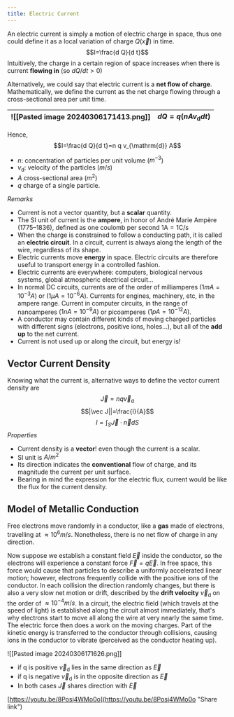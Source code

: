 ```yaml
---
title: Electric Current
---
```


An electric current is simply a motion of electric charge in space, thus one could define it as a local variation of charge $Q(\vec x)$ in time.
$$I=\frac{d Q}{d t}$$
Intuitively, the charge in a certain region of space increases when there is current **flowing in** (so $dQ/dt>0$)

Alternatively, we could say that electric current is a **net flow of charge**. Mathematically,  we define the current as the net charge flowing through a cross-sectional area per unit time. 

| ![[Pasted image 20240306171413.png]] | $d Q=q\left(n A v_{\mathrm{d}} d t\right)$ |
| ------------------------------------ | ------------------------------------------ |
Hence, $$I=\frac{d Q}{d t}=n q v_{\mathrm{d}} A$$
* $n$: concentration of particles per unit volume ($m^{-3}$)
* $v_{\mathrm{d}}$: velocity of the particles ($m/s$) 
* $A$ cross-sectional area ($m^2$)
* $q$ charge of a single particle.


*Remarks*
- Current is not a vector quantity, but a **scalar** quantity. 
- The SI unit of current is the **ampere**, in honor of André Marie Ampère (1775–1836), defined as one coulomb per second $1 \mathrm{A}=1 \mathrm{C} / \mathrm{s}$
- When the charge is constrained to follow a conducting path, it is called an **electric circuit**. In a circuit, current is always along the length of the wire, regardless of its shape.
- Electric currents move **energy** in space.  Electric circuits are therefore useful to transport energy in a controlled fashion.
- Electric currents are everywhere: computers, biological nervous systems, global atmospheric electrical circuit...
- In normal DC circuits, currents are of the order of milliamperes ($1mA=10^{-3}A)$ or ($1\mu A=10^{-6}A)$. Currents for engines, machinery, etc, in the ampere range. Current in computer circuits, in the range of nanoamperes ($1nA=10^{-9}A)$ or picoamperes ($1pA=10^{-12}A)$.
-  A conductor may contain different kinds of moving charged particles with different signs (electrons, positive ions, holes...), but all of the **add up** to the net current.
- Current is not used up or along the circuit, but energy is!


## Vector Current Density
Knowing what the current is, alternative ways to define the vector current density are $$\vec{J}=n q \vec v_{\mathrm{d}}$$
$$|\vec J||=\frac{I}{A}$$
$$I=\int_{S} \vec{J} \cdot \vec{n} d S$$
*Properties*
- Current density is a **vector**! even though the current is a scalar. 
- SI unit is $A/m^2$
- Its direction indicates the **conventional** flow of charge, and its magnitude the current per unit surface.
- Bearing in mind the expression for the electric flux, current would be like the flux for the current density.

## Model of Metallic Conduction
Free electrons move randomly in a conductor, like a **gas** made of electrons, travelling at $\approx 10^6m/s$. Nonetheless, there is no net flow of charge in any direction.

Now suppose we establish a constant field $\vec E$ inside the conductor, so the electrons will experience a constant force $\vec F=q\vec E$. In free space, this force would cause that particles to describe a uniformly accelerated linear motion; however, electrons frequently collide with the positive ions of the conductor. In each collision the direction randomly changes, but there is also a very slow net motion or drift, described by the **drift velocity**  $\vec v_{\mathrm{d}}$ on the order of $\approx 10^{-4}m/s$. In a circuit, the electric field (which travels at the speed of light) is established along the circuit almost immediately, that's why electrons start to move all along the wire at very nearly the same time. The electric force then does a work on the moving charges. Part of the kinetic energy is transferred to the conductor through collisions, causing ions in the conductor to vibrate (perceived as the conductor heating up). 

![[Pasted image 20240306171626.png]]

- if q is positive $\vec v_{\mathrm{d}}$ lies in the same direction as $\vec E$
- if q is negative $\vec v_{\mathrm{d}}$ is in the opposite direction as $\vec E$
- In both cases $\vec{J}$ shares direction with  $\vec E$

[https://youtu.be/8Posj4WMo0o](https://youtu.be/8Posj4WMo0o "Share link")

